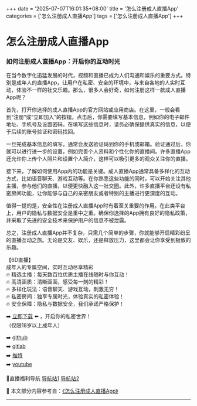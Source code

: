 +++
date = '2025-07-07T16:01:35+08:00'
title = '怎么注册成人直播App'
categories = ['怎么注册成人直播App']
tags = ['怎么注册成人直播App']
+++

# 怎么注册成人直播App

### 如何注册成人直播App：开启你的互动时光

在当今数字化迅猛发展的时代，视频和直播已成为人们沟通和娱乐的重要方式。特别是成年人的直播App，让用户在私密、安全的环境中，与来自各地的人实时互动，体验不一样的社交乐趣。那么，很多人会好奇，如何注册这样一款成人直播App呢？

首先，打开你选择的成人直播App的官方网站或应用商店。在这里，一般会看到“注册”或“立即加入”的按钮。点击后，你需要填写基本信息，例如你的电子邮件地址、手机号及设置密码。在填写这些信息时，请务必确保提供真实的信息，以便于后续的账号验证和密码找回。

一旦完成基本信息的填写，通常会发送验证码到你的手机或邮箱。验证通过后，你就可以进行进一步的设置，例如完善个人资料和个性化你的直播间。许多直播App还允许你上传个人照片和设置个人简介，这样可以吸引更多的观众关注你的直播。

接下来，了解如何使用App内的功能是关键。成人直播App通常具备多样化的互动方式，比如语音聊天、游戏互动等。在你熟悉这些功能的同时，可以开始关注其他主播，参与他们的直播，以便更快融入这一社交圈。此外，许多直播平台还设有私密房间功能，让你能够与自己的亲密朋友或者特别的主播进行更深度的互动。

值得一提的是，安全性在注册成人直播App时有着至关重要的作用。在此类平台上，用户的隐私与数据安全是重中之重。确保你选择的App拥有良好的隐私政策，并采取了先进的安全技术来保护用户的信息不被泄露。

总之，注册成人直播App并不复杂，只需几个简单的步骤，你就能够开启精彩纷呈的直播互动之旅。无论是交友、娱乐，还是释放压力，这里都会让你享受到极致的乐趣。

【6D直播】  
成年人的专属空间，实时互动尽享精彩  
🔥 精选主播：每天数百位优质主播在线随时与你互动！  
🔥 高清画质：清晰画面，感受每一刻的精彩！  
🔥 多样化玩法：语音聊天、游戏互动，刺激无穷！  
🔥 私密房间：独享专属时光，体验真实的私密体验！  
🔥 安全保障：隐私与数据安全，我们承诺严格保护！  

➡️ [立即下载](https://down123.s3.ap-east-1.amazonaws.com/down/down.html?channelCode=blog) ⬅️ ，开启你的私密世界！  
（仅限18岁以上成年人）  

➡️ [github](https://aldult-live.github.io/)  
➡️ [gitlab](https://seo-09598d.gitlab.io/)  
➡️ [推特](https://x.com/wegame33)  
➡️ [youtube](https://www.youtube.com/@6Dlive)  

🔞直播福利导航 [导航站1](https://webstack-86085a.gitlab.io/) [导航站2](https://onlygit123-2.github.io/)


📘 本文部分内容参考自：[《怎么注册成人直播App》](https://github.com/18movv/18mo)

---
